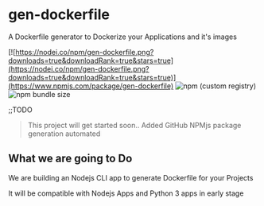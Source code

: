 # gen-dockerfile

A Dockerfile generator to Dockerize your Applications and it's images

[![https://nodei.co/npm/gen-dockerfile.png?downloads=true&downloadRank=true&stars=true](https://nodei.co/npm/gen-dockerfile.png?downloads=true&downloadRank=true&stars=true)](https://www.npmjs.com/package/gen-dockerfile)
![npm (custom registry)](https://img.shields.io/npm/v/gen-dockerfile/latest?style=for-the-badge)
![npm bundle size](https://img.shields.io/bundlephobia/min/gen-dockerfile?style=for-the-badge)


;;TODO
>This project will get started soon..
>Added GitHub NPMjs package generation automated

## What we are going to Do

We are building an Nodejs CLI app to generate Dockerfile for your Projects

It will be compatible with Nodejs Apps and Python 3 apps in early stage 

